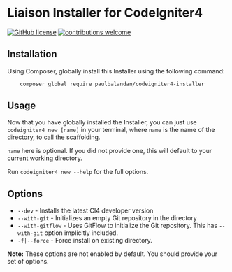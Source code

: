 # Liaison Installer for CodeIgniter4

[![GitHub license](https://img.shields.io/github/license/paulbalandan/codeigniter4-installer)](LICENSE)
[![contributions welcome](https://img.shields.io/badge/contributions-welcome-brightgreen.svg)](https://github.com/paulbalandan/codeigniter4-installer/pulls)

## Installation

Using Composer, globally install this Installer using the following command:
```bash
    composer global require paulbalandan/codeigniter4-installer
```

## Usage

Now that you have globally installed the Installer, you can just use `codeigniter4 new [name]` in your terminal, where `name` is the name of the directory, to call the scaffolding.

`name` here is optional. If you did not provide one, this will default to your current working directory.

Run `codeigniter4 new --help` for the full options.

## Options

- `--dev` - Installs the latest CI4 developer version
- `--with-git` - Initializes an empty Git repository in the directory
- `--with-gitflow` - Uses GitFlow to initialize the Git repository. This has `--with-git` option implicitly included.
- `-f|--force` - Force install on existing directory.

**Note:** These options are not enabled by default. You should provide your set of options.
